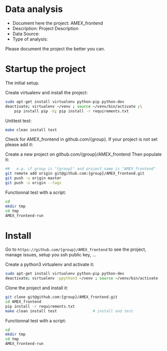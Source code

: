 # Data analysis
- Document here the project: AMEX_frontend
- Description: Project Description
- Data Source:
- Type of analysis:

Please document the project the better you can.

# Startup the project

The initial setup.

Create virtualenv and install the project:
```bash
sudo apt-get install virtualenv python-pip python-dev
deactivate; virtualenv ~/venv ; source ~/venv/bin/activate ;\
    pip install pip -U; pip install -r requirements.txt
```

Unittest test:
```bash
make clean install test
```

Check for AMEX_frontend in github.com/{group}. If your project is not set please add it:

Create a new project on github.com/{group}/AMEX_frontend
Then populate it:

```bash
##   e.g. if group is "{group}" and project_name is "AMEX_frontend"
git remote add origin git@github.com:{group}/AMEX_frontend.git
git push -u origin master
git push -u origin --tags
```

Functionnal test with a script:

```bash
cd
mkdir tmp
cd tmp
AMEX_frontend-run
```

# Install

Go to `https://github.com/{group}/AMEX_frontend` to see the project, manage issues,
setup you ssh public key, ...

Create a python3 virtualenv and activate it:

```bash
sudo apt-get install virtualenv python-pip python-dev
deactivate; virtualenv -ppython3 ~/venv ; source ~/venv/bin/activate
```

Clone the project and install it:

```bash
git clone git@github.com:{group}/AMEX_frontend.git
cd AMEX_frontend
pip install -r requirements.txt
make clean install test                # install and test
```
Functionnal test with a script:

```bash
cd
mkdir tmp
cd tmp
AMEX_frontend-run
```
